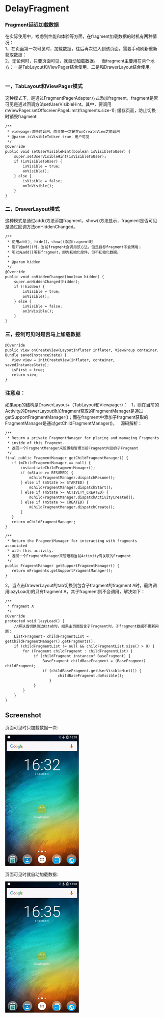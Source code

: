 # DelayFragment   
### Fragment延迟加载数据   
在实际使用中，考虑到性能和体验等方面，在fragment加载数据的时机有两种情况：   
1，在页面第一次可见时，加载数据，往后再次进入到该页面，需要手动刷新重新获取数据：   
2，无论何时，只要页面可见，就自动加载数据。   
而fragment主要用在两个地方：一是TabLayout和ViewPager结合使用，二是和DrawerLayout结合使用。   
   
### 一，TabLayout和ViewPager模式   
这种模式下，是通过FragmentPagerAdapter方式添加fragment，fragment是否可见是通过回调方法setUserVisibleHint。其中，要调用mViewPager.setOffscreenPageLimit(fragments.size-1); 缓存页面，防止切换时销毁fragment   
```   
/**
 * viewpager切换时调用，而且第一次是在onCreateView之前调用
 * @param isVisibleToUser true：用户可见
 */
@Override
public void setUserVisibleHint(boolean isVisibleToUser) {
    super.setUserVisibleHint(isVisibleToUser);
    if (isVisibleToUser) {
        isVisible = true;
        onVisible();
    } else {
        isVisible = false;
        onInVisible();
    }
}   
```    

### 二，DrawerLayout模式   
这种模式是通过add()方法添加fragment，show()方法显示，fragment是否可见是通过回调方法onHiddenChanged。
```   
/**
 * 使用add(), hide()，show()添加fragment时
 * 刚开始add()时，当前fragment会调用该方法，但是目标fragment不会调用；
 * 所以先add()所有fragment，即先初始化控件，但不初始化数据。
 *
 * @param hidden
 */
@Override
public void onHiddenChanged(boolean hidden) {
    super.onHiddenChanged(hidden);
    if (!hidden) {
        isVisible = true;
        onVisible();
    } else {
        isVisible = false;
        onInVisible();
    }
}   
```    
### 三，控制可见时是否马上加载数据   
```
@Override
public View onCreateView(LayoutInflater inflater, ViewGroup container, Bundle savedInstanceState) {
   View view = initCreateView(inflater, container, savedInstanceState);
   isFirst = true;
   return view;
}
```   

### 注意点：   
如果app的结构是DrawerLayout+（TabLayout和Viewpager）：   
1，则在当前的Activity的DrawerLayout添加fragment获取的FragmentManager是通过getSupportFragmentManager()；而在fragment中添加子fragment获取的FragmentManager是通过getChildFragmentManager()。   
源码解析：   
```   
/** 
 * Return a private FragmentManager for placing and managing Fragments 
 * inside of this Fragment. 
 * 返回一个FragmentManager来设置和管理当前Fragment内部的子Fragment
 */  
final public FragmentManager getChildFragmentManager() {  
   if (mChildFragmentManager == null) {  
       instantiateChildFragmentManager();  
       if (mState >= RESUMED) {  
           mChildFragmentManager.dispatchResume();  
       } else if (mState >= STARTED) {  
           mChildFragmentManager.dispatchStart();  
       } else if (mState >= ACTIVITY_CREATED) {  
           mChildFragmentManager.dispatchActivityCreated();  
       } else if (mState >= CREATED) {  
           mChildFragmentManager.dispatchCreate();  
       }  
   }  
   return mChildFragmentManager;  
}    
```    
```   
/**
 * Return the FragmentManager for interacting with fragments associated
 * with this activity.
 * 返回一个FragmentManager来管理和当前Activity有关联的Fragment
 */
public FragmentManager getSupportFragmentManager() {
   return mFragments.getSupportFragmentManager();
}    
```   
2，当点击DrawerLayout的tab切换到包含子fragment的fragment A时，最终调用lazyLoad()的只有fragment A，其子fragment则不会调用，解决如下：   
```   
/**
 * fragment A 
 */
@Override
protected void lazyLoad() {
    //解决当切换侧边栏tab时，如果主页面包含子Fragment时，子fragment数据不更新问题；
    List<Fragment> childFragmentList = getChildFragmentManager().getFragments();
    if (childFragmentList != null && childFragmentList.size() > 0) {
        for (Fragment childFragment : childFragmentList) {
             if (childFragment instanceof BaseFragment) {
                 BaseFragment childBaseFragment = (BaseFragment) childFragment;
                 if (childBaseFragment.getUserVisibleHint()) {
                        childBaseFragment.doVisible();
                    }
             }
        }
    }
}    
```    

Screenshot
-------------------------
页面可见时只加载数据一次:

![image](https://github.com/XYScience/DelayFragment/raw/master/screenshot/fragment-delay-load-first.gif)

页面可见时就自动加载数据:

![image](https://github.com/XYScience/DelayFragment/raw/master/screenshot/fragment-visiable-load.gif)
